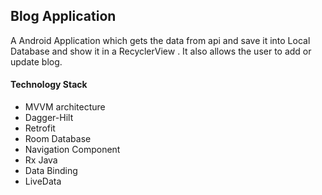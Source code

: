 ## Blog Application

A Android Application which gets the data from api and save it into Local Database and show it in a RecyclerView . It also allows the user to add or update blog.


#### Technology Stack

* MVVM architecture
* Dagger-Hilt
* Retrofit
* Room Database
* Navigation Component
* Rx Java
* Data Binding
* LiveData 